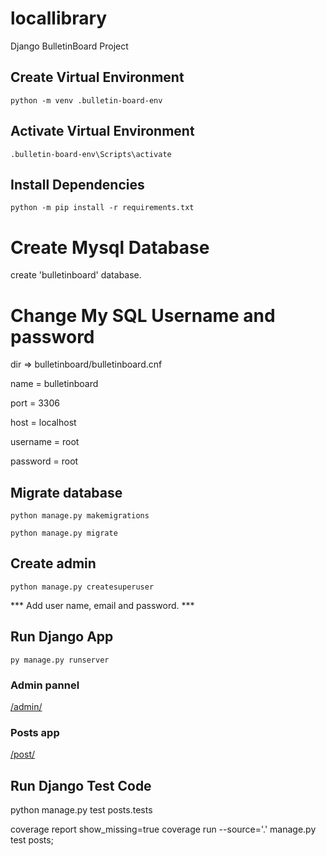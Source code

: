 # locallibrary
 Django BulletinBoard Project

## Create Virtual Environment

`python -m venv .bulletin-board-env`

## Activate Virtual Environment
`.bulletin-board-env\Scripts\activate`

## Install Dependencies
`python -m pip install -r requirements.txt`

# Create Mysql Database
create 'bulletinboard' database.

# Change My SQL Username and password
dir => bulletinboard/bulletinboard.cnf

name = bulletinboard

port = 3306

host = localhost

username = root

password = root

## Migrate database

`python manage.py makemigrations`

`python manage.py migrate`

## Create admin

`python manage.py createsuperuser`

*** Add user name, email and password. ***

## Run Django App

`py manage.py runserver`

### Admin pannel

[/admin/](http://localhost:8000/admin/)

### Posts app

[/post/](http://localhost:8000/posts/)

## Run Django Test Code
python manage.py test posts.tests

coverage report show_missing=true
coverage run --source='.' manage.py test posts; 
